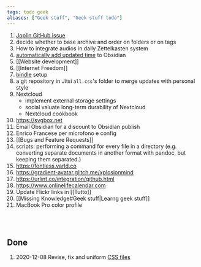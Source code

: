 ```yaml
---
tags: todo geek
aliases: ["Geek stuff", "Geek stuff todo"]
---
```

1. [Joplin GitHub issue](https://github.com/laurent22/joplin/issues/4129#issuecomment-737121740)
1. decide whether to base archive and order on folders or on tags
1. How to integrate audios in daily Zettelkasten system
1. [automatically add updated time](https://forum.obsidian.md/t/improve-date-and-time-management/8543/2?u=xplosionmind) to Obsidian
1. [[Website development]]
1. [[Internet Freedom]]
1. [bindle](https://github.com/xwmx/bindle) setup
1.  a git repository in Jitsi `all.css`'s folder to merge updates with personal style
1. Nextcloud
	- implement external storage settings
	- social valuate long-term durability of Nextcloud
	- Nextcloud cookbook
1. <https://svgbox.net>
1. Email Obsidian for a discount to Obsidian publish
1. Enrico Francese per microfono e config
1. [[Bugs and Feature Requests]]
1. scripts: performing a command for every file in a directory (e.g. converting separate documents in another format with pandoc, but keeping them separated.)
1. https://fontless.varld.co
2. https://gradient-avatar.glitch.me/xplosionmind
3. https://urlint.co/integration/github.html
4. https://www.onlinelifecalendar.com
5. Update Flickr links in [[Tutto]]
1. [[Missing Knowledge#Geek stuff|Learng geek stuff]]
1. MacBook Pro color profile

<br>
<br>

## Done

1. 2020-12-08 Revise, fix and uniform [CSS files](https://github.com/xplosionmind/css)